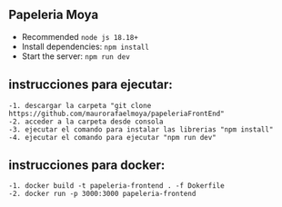 ## Papeleria Moya 
- Recommended `node js 18.18+`
- Install dependencies: `npm install` 
- Start the server: `npm run dev` 

## instrucciones para ejecutar:

```
-1. descargar la carpeta "git clone https://github.com/maurorafaelmoya/papeleriaFrontEnd"
-2. acceder a la carpeta desde consola
-3. ejecutar el comando para instalar las librerias "npm install" 
-4. ejecutar el comando para ejecutar "npm run dev" 
```

## instrucciones para docker:
```
-1. docker build -t papeleria-frontend . -f Dokerfile 
-2. docker run -p 3000:3000 papeleria-frontend
```